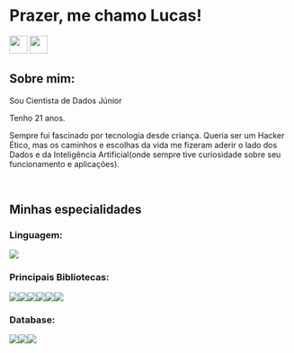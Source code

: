 # Prazer, me chamo Lucas!
<p align="left"> <a href="https://discord.com/users/257581541511659520" target="_blank" rel="noreferrer"><img src="https://raw.githubusercontent.com/danielcranney/readme-generator/main/public/icons/socials/discord.svg" width="32" height="32" /></a> 
<a href="https://www.github.com/LucasAlves99" target="_blank" rel="noreferrer"><img src="https://raw.githubusercontent.com/danielcranney/readme-generator/main/public/icons/socials/github-dark.svg" width="32" height="32" /></a>


## Sobre mim:

Sou Cientista de Dados Júnior 

Tenho 21 anos.

Sempre fui fascinado por tecnologia desde criança. Queria ser um Hacker Ético, mas os caminhos e escolhas da vida me fizeram aderir o lado dos Dados e da Inteligência Artificial(onde sempre tive curiosidade sobre seu funcionamento e aplicações). 

<div style="display: inline_block"><br>

<h2>Minhas especialidades</h2>
<h3>Linguagem:</h3> <img src="https://img.shields.io/badge/Python-3776AB?&style=for-the-badge&logo=python&logoColor=white"/>

<h3>Principais Bibliotecas:</h3> <img src="https://img.shields.io/badge/scikit_learn-F7931E?style=for-the-badge&logo=scikit-learn&logoColor=white"/><img src="https://img.shields.io/badge/SciPy-654FF0?style=for-the-badge&logo=SciPy&logoColor=white"/><img src="https://img.shields.io/badge/Pandas-2C2D72?style=for-the-badge&logo=pandas&logoColor=white"/><img src="https://img.shields.io/badge/Plotly-239120?style=for-the-badge&logo=plotly&logoColor=white"/><img src="https://img.shields.io/badge/Numpy-777BB4?style=for-the-badge&logo=numpy&logoColor=white"/><img src="https://img.shields.io/badge/Streamlit-FF4B4B?style=for-the-badge&logo=Streamlit&logoColor=white"/>

<h3>Database:</h3> <img src ="https://img.shields.io/badge/postgres-%23316192.svg?&style=for-the-badge&logo=postgresql&logoColor=white"/><img src="https://img.shields.io/badge/MySQL-005C84?style=for-the-badge&logo=mysql&logoColor=white"/><img src="https://img.shields.io/badge/MongoDB-4EA94B?style=for-the-badge&logo=mongodb&logoColor=white"/>
</div>
